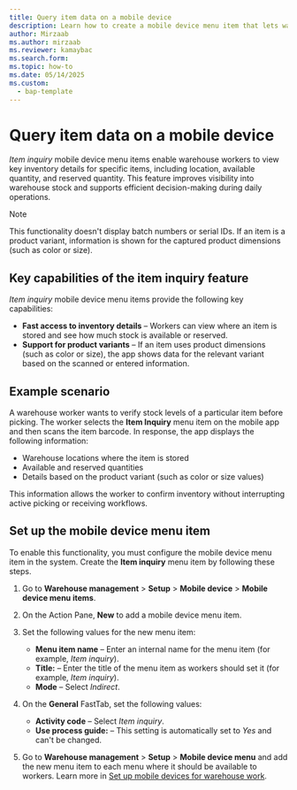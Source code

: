 ```yaml
---
title: Query item data on a mobile device
description: Learn how to create a mobile device menu item that lets warehouse workers view key inventory details for specific items, including location, available quantity, and reserved quantity.
author: Mirzaab
ms.author: mirzaab
ms.reviewer: kamaybac
ms.search.form:
ms.topic: how-to
ms.date: 05/14/2025
ms.custom: 
  - bap-template
---
```


# Query item data on a mobile device

*Item inquiry* mobile device menu items enable warehouse workers to view key inventory details for specific items, including location, available quantity, and reserved quantity. This feature improves visibility into warehouse stock and supports efficient decision-making during daily operations.

> [!NOTE]
> This functionality doesn't display batch numbers or serial IDs. If an item is a product variant, information is shown for the captured product dimensions (such as color or size).

## Key capabilities of the item inquiry feature

*Item inquiry* mobile device menu items provide the following key capabilities:

- **Fast access to inventory details** – Workers can view where an item is stored and see how much stock is available or reserved.
- **Support for product variants** – If an item uses product dimensions (such as color or size), the app shows data for the relevant variant based on the scanned or entered information.

## Example scenario

A warehouse worker wants to verify stock levels of a particular item before picking. The worker selects the **Item Inquiry** menu item on the mobile app and then scans the item barcode. In response, the app displays the following information:

- Warehouse locations where the item is stored
- Available and reserved quantities
- Details based on the product variant (such as color or size values)

This information allows the worker to confirm inventory without interrupting active picking or receiving workflows.

## Set up the mobile device menu item

To enable this functionality, you must configure the mobile device menu item in the system. Create the **Item inquiry** menu item by following these steps.

1. Go to **Warehouse management** \> **Setup** \> **Mobile device** \> **Mobile device menu items**.
1. On the Action Pane, **New** to add a mobile device menu item.
1. Set the following values for the new menu item:
    - **Menu item name** – Enter an internal name for the menu item (for example, *Item inquiry*).
    - **Title:** – Enter the title of the menu item as workers should set it (for example, *Item inquiry*).
    - **Mode** – Select *Indirect*.

1. On the **General** FastTab, set the following values:
    - **Activity code** – Select *Item inquiry*.
    - **Use process guide:** – This setting is automatically set to *Yes* and can't be changed.

1. Go to **Warehouse management** \> **Setup** \> **Mobile device menu** and add the new menu item to each menu where it should be available to workers. Learn more in [Set up mobile devices for warehouse work](configure-mobile-devices-warehouse.md).
